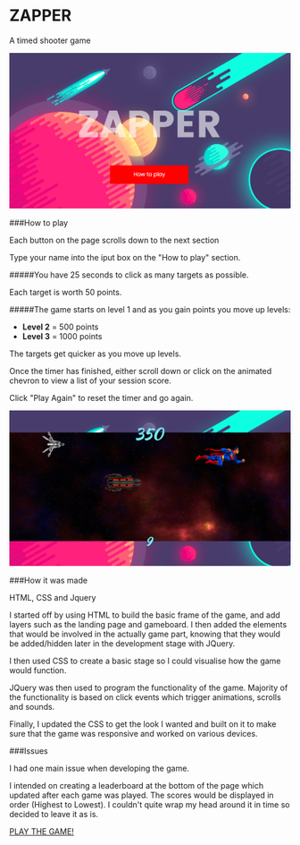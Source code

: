 # ZAPPER

A timed shooter game

![](./images/zapper.png)

###How to play

Each button on the page scrolls down to the next section

Type your name into the iput box on the "How to play" section.

#####You have 25 seconds to click as many targets as possible.

Each target is worth 50 points.

#####The game starts on level 1 and as you gain points you move up levels:

* **Level 2** = 500 points
* **Level 3** = 1000 points

The targets get quicker as you move up levels.

Once the timer has finished, either scroll down or click on the animated chevron to view a list of your session score.

Click "Play Again" to reset the timer and go again. 

![](./images/gameboard.png)

###How it was made

HTML, CSS and Jquery

I started off by using HTML to build the basic frame of the game, and add layers such as the landing page and gameboard. I then added the elements that would be involved in the actually game part, knowing that they would be added/hidden later in the development stage with JQuery.

I then used CSS to create a basic stage so I could visualise how the game would function.

JQuery was then used to program the functionality of the game. Majority of the functionality is based on click events which trigger animations, scrolls and sounds.

Finally, I updated the CSS to get the look I wanted and built on it to make sure that the game was responsive and worked on various devices.

###Issues

I had one main issue when developing the game. 

I intended on creating a leaderboard at the bottom of the page which updated after each game was played. The scores would be displayed in order (Highest to Lowest). I couldn't quite wrap my head around it in time so decided to leave it as is.

[PLAY THE GAME!](https://still-forest-38751.herokuapp.com/)
